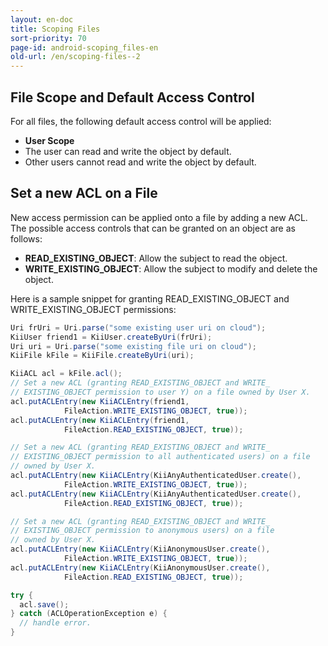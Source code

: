 ```yaml
---
layout: en-doc
title: Scoping Files
sort-priority: 70
page-id: android-scoping_files-en
old-url: /en/scoping-files--2
---
```

## File Scope and Default Access Control

For all files, the following default access control will be applied:

 * **User Scope**
  * The user can read and write the object by default.
  * Other users cannot read and write the object by default.

## Set a new ACL on a File

New access permission can be applied onto a file by adding a new ACL.  The possible access controls that can be granted on an object are as follows:

 * **READ\_EXISTING\_OBJECT**: Allow the subject to read the object.
 * **WRITE\_EXISTING\_OBJECT**: Allow the subject to modify and delete the object.

Here is a sample snippet for granting READ\_EXISTING\_OBJECT and WRITE\_EXISTING\_OBJECT permissions:

```java
Uri frUri = Uri.parse("some existing user uri on cloud");
KiiUser friend1 = KiiUser.createByUri(frUri);
Uri uri = Uri.parse("some existing file uri on cloud");
KiiFile kFile = KiiFile.createByUri(uri);

KiiACL acl = kFile.acl();
// Set a new ACL (granting READ_EXISTING_OBJECT and WRITE_
// EXISTING_OBJECT permission to user Y) on a file owned by User X.
acl.putACLEntry(new KiiACLEntry(friend1,
            FileAction.WRITE_EXISTING_OBJECT, true));
acl.putACLEntry(new KiiACLEntry(friend1,
            FileAction.READ_EXISTING_OBJECT, true));

// Set a new ACL (granting READ_EXISTING_OBJECT and WRITE_
// EXISTING_OBJECT permission to all authenticated users) on a file
// owned by User X.
acl.putACLEntry(new KiiACLEntry(KiiAnyAuthenticatedUser.create(),
            FileAction.WRITE_EXISTING_OBJECT, true));
acl.putACLEntry(new KiiACLEntry(KiiAnyAuthenticatedUser.create(),
            FileAction.READ_EXISTING_OBJECT, true));

// Set a new ACL (granting READ_EXISTING_OBJECT and WRITE_
// EXISTING_OBJECT permission to anonymous users) on a file
// owned by User X.
acl.putACLEntry(new KiiACLEntry(KiiAnonymousUser.create(),
            FileAction.WRITE_EXISTING_OBJECT, true));
acl.putACLEntry(new KiiACLEntry(KiiAnonymousUser.create(),
            FileAction.READ_EXISTING_OBJECT, true));

try {
  acl.save();
} catch (ACLOperationException e) {
  // handle error.
}
```


